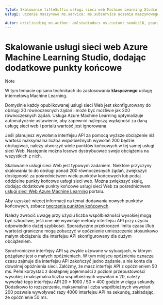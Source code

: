 ```yaml
---
Tytuł: Skalowanie titleSuffix usługi sieci web Machine Learning Studio: Opis usługi Azure Machine Learning Studio: Dowiedz się, jak zwiększyć współbieżność usługi sieci web Azure Machine Learning Studio, dodając dodatkowe punkty końcowe.
usługi: uczenie maszynowe ms.service: ms.subservice uczenia maszynowego: studio ms.topic: artykuł

Autor: ericlicoding ms.author: amlstudiodocs ms.custom: seodec18, poprzednie ms.author=yahajiza, poprzedniego autora = YasinMSFT ms.date: 01/23/2017
---
```

# <a name="scaling-an-azure-machine-learning-studio-web-service-by-adding-additional-endpoints"></a>Skalowanie usługi sieci web Azure Machine Learning Studio, dodając dodatkowe punkty końcowe
> [!NOTE]
> W tym temacie opisano technikach do zastosowania **klasycznego** usługę internetową Machine Learning. 
> 
> 

Domyślnie każdy opublikowanej usługi sieci Web jest skonfigurowany do obsługi 20 równoczesnych żądań i może być możliwie jak 200 równoczesnych żądań. Usługa Azure Machine Learning optymalizuje automatycznie ustawienie, aby zapewnić najlepszą wydajność za daną usługę sieci web i portalu wartość jest ignorowana. 

Jeśli planujesz wywołania interfejsu API za pomocą wyższe obciążenie niż wartość maksymalna liczba współbieżnych wywołań 200 będzie obsługiwać, należy utworzyć wiele punktów końcowych w tej samej usługi sieci Web. Następnie można losowo dystrybuować swoje obciążenia na wszystkich z nich.

Skalowanie usługi sieci Web jest typowym zadaniem. Niektóre przyczyny skalowania to do obsługi ponad 200 równoczesnych żądań, zwiększyć dostępność za pośrednictwem wielu punktów końcowych lub podaj oddzielne punkty końcowe usługi sieci web. Można zwiększyć skalę, dodając dodatkowe punkty końcowe usługi sieci Web za pośrednictwem [usługi sieci Web Azure Machine Learning](https://services.azureml.net/) portalu.

Aby uzyskać więcej informacji na temat dodawania nowych punktów końcowych, zobacz [tworzenia punktów końcowych](create-endpoint.md).

Należy zwrócić uwagę przy użyciu liczba współbieżności wysokiej mogą być szkodliwe, jeśli one nie wywołuje metody interfejsu API przy użyciu odpowiednio dużej szybkości. Sporadyczne przekroczeń limitu czasu i/lub wartości graniczne mogą zobaczyć w opóźnienie umieszczenie stosunkowo małym obciążeniu dla interfejsu API skonfigurowany dla dużym obciążeniem.

Synchroniczne interfejsy API są zwykle używane w sytuacjach, w którym pożądane jest o małych opóźnieniach. W tym miejscu opóźnienia oznacza czasu zajmuje dla interfejsu API zakończyć jedno żądanie, a nie konta dla dowolnej opóźnienia sieci. Załóżmy, że masz interfejs API z opóźnieniem 50 ms. Pełni korzystać z dostępnej pojemności z poziom przepustowości wysokiej i maksymalna liczba współbieżnych wywołań = 20, należy wywołać tego interfejsu API 20 * 1000 / 50 = 400 godzin w ciągu sekundy. Dodatkowo to rozszerzenie, maksymalna liczba współbieżnych wywołań 200 pozwala wywoływać razy 4000 interfejsu API na sekundę, zakładając, że opóźnienie 50 ms.

<!--Image references-->
[1]: ./media/scaling-webservice/machlearn-1.png
[2]: ./media/scaling-webservice/machlearn-2.png
